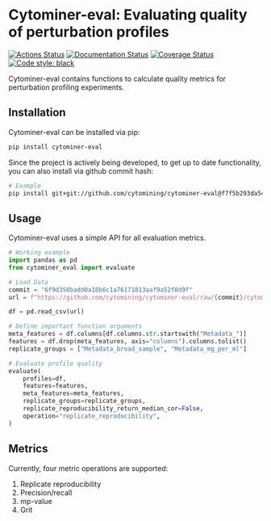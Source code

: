 # Cytominer-eval: Evaluating quality of perturbation profiles

[![Actions Status](https://github.com/cytomining/cytominer-eval/workflows/Python%20build/badge.svg)](https://github.com/cytomining/cytominer-eval/actions)
[![Documentation Status](https://readthedocs.org/projects/cytominer-eval/badge/?version=latest)](https://cytominer-eval.readthedocs.io/en/latest/)
[![Coverage Status](https://codecov.io/gh/cytomining/cytominer-eval/branch/master/graph/badge.svg)](https://codecov.io/github/cytomining/cytominer-eval?branch=master)
[![Code style: black](https://img.shields.io/badge/code%20style-black-000000.svg)](https://github.com/psf/black)

Cytominer-eval contains functions to calculate quality metrics for perturbation profiling experiments.

## Installation

Cytominer-eval can be installed via pip:

```bash
pip install cytominer-eval
```

Since the project is actively being developed, to get up to date functionality, you can also install via github commit hash:

```bash
# Example
pip install git+git://github.com/cytomining/cytominer-eval@f7f5b293da54d870e8ba86bacf7dbc874bb79565
```

## Usage

Cytominer-eval uses a simple API for all evaluation metrics.


```python
# Working example
import pandas as pd
from cytominer_eval import evaluate

# Load Data
commit = "6f9d350badd0a18b6c1a76171813aaf9a52f8d9f"
url = f"https://github.com/cytomining/cytominer-eval/raw/{commit}/cytominer_eval/example_data/compound/SQ00015054_normalized_feature_select.csv.gz"

df = pd.read_csv(url)

# Define important function arguments
meta_features = df.columns[df.columns.str.startswith("Metadata_")]
features = df.drop(meta_features, axis="columns").columns.tolist()
replicate_groups = ["Metadata_broad_sample", "Metadata_mg_per_ml"]

# Evaluate profile quality
evaluate(
    profiles=df,
    features=features,
    meta_features=meta_features,
    replicate_groups=replicate_groups,
    replicate_reproducibility_return_median_cor=False,
    operation="replicate_reproducibility",
)
```

## Metrics

Currently, four metric operations are supported:

1. Replicate reproducibility
2. Precision/recall
3. mp-value
4. Grit
